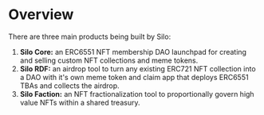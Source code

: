 # Overview

There are three main products being built by Silo:

1. **Silo Core:** an ERC6551 NFT membership DAO launchpad for creating and selling custom NFT collections and meme tokens.
2. **Silo RDF:** an airdrop tool to turn any existing ERC721 NFT collection into a DAO with it's own meme token and claim app that deploys ERC6551 TBAs and collects the airdrop.
3. **Silo Faction:** an NFT fractionalization tool to proportionally govern high value NFTs within a shared treasury.

